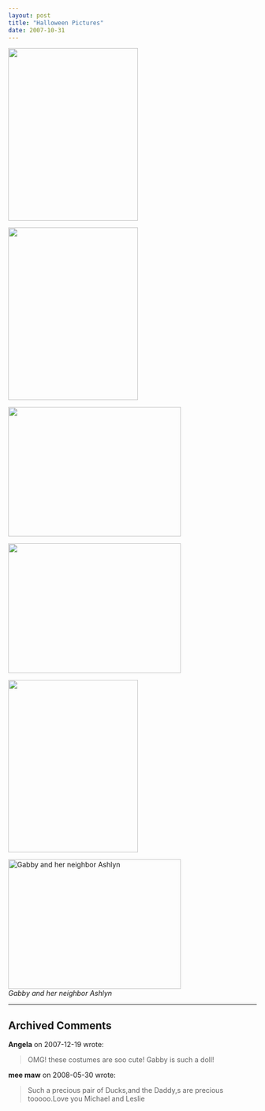 ```yaml
---
layout: post
title: "Halloween Pictures"
date: 2007-10-31
---
```


<p><img height="350" alt="" src="/thepaladinos/assets/images/P1010315 (Custom).JPG " width="263"/></p>
<p><img height="350" alt="" src="/thepaladinos/assets/images/P1010360 (Custom).JPG " width="263"/></p>
<p><img height="263" alt="" src="/thepaladinos/assets/images/P1010334 (Custom).JPG " width="350"/></p>
<p><img height="263" alt="" src="/thepaladinos/assets/images/P1010330 (Custom).JPG " width="350"/></p>
<p><img height="350" alt="" src="/thepaladinos/assets/images/P1010344 (Custom).JPG " width="263"/></p>
<img height="263" alt="Gabby and her neighbor Ashlyn" src="/thepaladinos/assets/images/P1010327 (Custom).JPG " width="350"/><br/>
<em>Gabby and her neighbor Ashlyn</em>


---

## Archived Comments

**Angela** on 2007-12-19 wrote:

> OMG! these costumes are soo cute! Gabby is such a doll!

**mee maw** on 2008-05-30 wrote:

> Such a precious pair of Ducks,and the Daddy,s are precious tooooo.Love you Michael and Leslie

